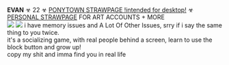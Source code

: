**EVAN** ☣ 22 ☣ 
[PONYTOWN STRAWPAGE !intended for desktop!](https://bugdog.straw.page)
☣ 
[PERSONAL STRAWPAGE](https://w0lf.straw.page) FOR ART ACCOUNTS + MORE  <br/> 
<img src="https://gifcity.carrd.co/assets/images/gallery39/59e6c9a7.gif?v=47652796">
</a>
<img src="https://gifcity.carrd.co/assets/images/gallery01/9e656c08.gif?v=e3c0bc0f"> i have memory issues and A Lot Of Other Issues, srry if i say the same thing to you twice.
<br/>
it's a socializing game, with real people behind a screen, learn to use the block button and grow up! <br/>
copy my shit and imma find you in real life
